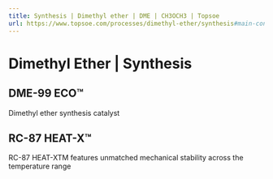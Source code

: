 ```yaml
---
title: Synthesis | Dimethyl ether | DME | CH3OCH3 | Topsoe
url: https://www.topsoe.com/processes/dimethyl-ether/synthesis#main-content
---
```


# Dimethyl Ether | Synthesis

## DME-99 ECO™

Dimethyl ether synthesis catalyst

## RC-87 HEAT-X™

RC-87 HEAT-XTM features unmatched mechanical stability across the temperature range
